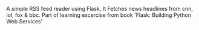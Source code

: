 A simple RSS feed reader using Flask, It Fetches news headlines from cnn, iol, fox & bbc. Part of learning excercise from book 'Flask: Building Python Web Services'
